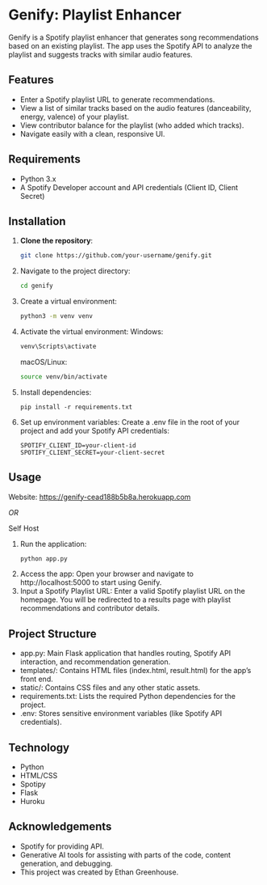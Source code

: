 # Genify: Playlist Enhancer

Genify is a Spotify playlist enhancer that generates song recommendations based on an existing playlist. The app uses the Spotify API to analyze the playlist and suggests tracks with similar audio features.

## Features

- Enter a Spotify playlist URL to generate recommendations.
- View a list of similar tracks based on the audio features (danceability, energy, valence) of your playlist.
- View contributor balance for the playlist (who added which tracks).
- Navigate easily with a clean, responsive UI.

## Requirements

- Python 3.x
- A Spotify Developer account and API credentials (Client ID, Client Secret)

## Installation

1. **Clone the repository**:
   ```bash
   git clone https://github.com/your-username/genify.git
   ```
2. Navigate to the project directory:
   ```bash
   cd genify
   ```
3. Create a virtual environment:
   ```bash
   python3 -m venv venv
   ```
4. Activate the virtual environment:
  Windows:
   ```bash
   venv\Scripts\activate
   ```
   macOS/Linux:
   ```bash
   source venv/bin/activate
   ```
5. Install dependencies:
   ```
   pip install -r requirements.txt
   ```
6. Set up environment variables: Create a .env file in the root of your project and add your Spotify API credentials:
   ```env
   SPOTIFY_CLIENT_ID=your-client-id
   SPOTIFY_CLIENT_SECRET=your-client-secret
   ```

## Usage

Website: https://genify-cead188b5b8a.herokuapp.com

*OR*

Self Host
1. Run the application:
   ```bash
   python app.py
   ```
2. Access the app: Open your browser and navigate to http://localhost:5000 to start using Genify.
3. Input a Spotify Playlist URL: Enter a valid Spotify playlist URL on the homepage. You will be redirected to a results page with playlist recommendations and contributor details.

## Project Structure

- app.py: Main Flask application that handles routing, Spotify API interaction, and recommendation generation.
- templates/: Contains HTML files (index.html, result.html) for the app’s front end.
- static/: Contains CSS files and any other static assets.
- requirements.txt: Lists the required Python dependencies for the project.
- .env: Stores sensitive environment variables (like Spotify API credentials).

## Technology

- Python
- HTML/CSS
- Spotipy
- Flask
- Huroku

## Acknowledgements

- Spotify for providing API.
- Generative AI tools for assisting with parts of the code, content generation, and debugging.
- This project was created by Ethan Greenhouse.
